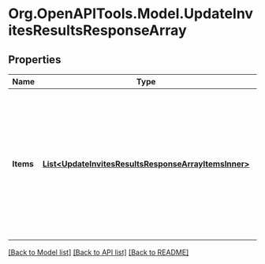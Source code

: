 # Org.OpenAPITools.Model.UpdateInvitesResultsResponseArray

## Properties

Name | Type | Description | Notes
------------ | ------------- | ------------- | -------------
**Items** | [**List&lt;UpdateInvitesResultsResponseArrayItemsInner&gt;**](UpdateInvitesResultsResponseArrayItemsInner.md) | List of invite/Request action status. If there is an error, an exception object will be returned. If the action was successfully completed, an invite object will be returned. | [optional] 

[[Back to Model list]](../README.md#documentation-for-models) [[Back to API list]](../README.md#documentation-for-api-endpoints) [[Back to README]](../README.md)

